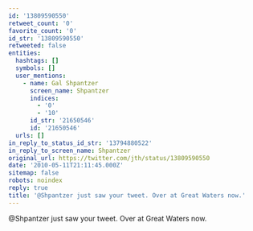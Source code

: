 ```yaml
---
id: '13809590550'
retweet_count: '0'
favorite_count: '0'
id_str: '13809590550'
retweeted: false
entities:
  hashtags: []
  symbols: []
  user_mentions:
    - name: Gal Shpantzer
      screen_name: Shpantzer
      indices:
        - '0'
        - '10'
      id_str: '21650546'
      id: '21650546'
  urls: []
in_reply_to_status_id_str: '13794880522'
in_reply_to_screen_name: Shpantzer
original_url: https://twitter.com/jth/status/13809590550
date: '2010-05-11T21:11:45.000Z'
sitemap: false
robots: noindex
reply: true
title: '@Shpantzer just saw your tweet. Over at Great Waters now.'
---
```


@Shpantzer just saw your tweet. Over at Great Waters now.
